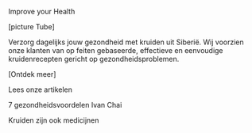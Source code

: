 Improve your Health

[picture Tube]

Verzorg dagelijks jouw gezondheid met kruiden uit Siberië.
Wij voorzien onze klanten van op feiten gebaseerde, effectieve en eenvoudige kruidenrecepten gericht op gezondheidsproblemen.

[Ontdek meer] 

Lees onze artikelen

7 gezondheidsvoordelen Ivan Chai

Kruiden zijn ook medicijnen
